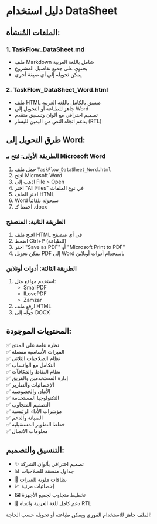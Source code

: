 # دليل استخدام DataSheet

## الملفات المُنشأة:

### 1. TaskFlow_DataSheet.md
- ملف Markdown شامل باللغة العربية
- يحتوي على جميع تفاصيل المشروع
- يمكن تحويله إلى أي صيغة أخرى

### 2. TaskFlow_DataSheet_Word.html
- ملف HTML منسق بالكامل باللغة العربية
- جاهز للطباعة أو التحويل إلى Word
- تصميم احترافي مع ألوان وتنسيق متقدم
- يدعم اتجاه النص من اليمين لليسار (RTL)

## طرق التحويل إلى Word:

### الطريقة الأولى: فتح بـ Microsoft Word
1. حمل ملف `TaskFlow_DataSheet_Word.html`
2. افتح Microsoft Word
3. اذهب إلى File > Open
4. اختر "All Files" في نوع الملفات
5. اختر الملف HTML
6. Word سيحوله تلقائياً
7. احفظ كـ .docx

### الطريقة الثانية: المتصفح
1. افتح ملف HTML في أي متصفح
2. اضغط Ctrl+P (للطباعة)
3. اختر "Save as PDF" أو "Microsoft Print to PDF"
4. يمكن تحويل PDF إلى Word باستخدام أدوات أونلاين

### الطريقة الثالثة: أدوات أونلاين
1. استخدم مواقع مثل:
   - SmallPDF
   - ILovePDF
   - Zamzar
2. ارفع ملف HTML
3. حوله إلى DOCX

## المحتويات الموجودة:

✅ نظرة عامة على المنتج  
✅ الميزات الأساسية مفصلة  
✅ نظام الصلاحيات الثلاثي  
✅ التكامل مع الواتساب  
✅ نظام النقاط والمكافآت  
✅ إدارة المستخدمين والفريق  
✅ الإحصائيات والتقارير  
✅ الأمان والخصوصية  
✅ التكنولوجيا المستخدمة  
✅ التصميم المتجاوب  
✅ مؤشرات الأداء الرئيسية  
✅ الصيانة والدعم  
✅ خطط التطوير المستقبلية  
✅ معلومات الاتصال  

## التنسيق والتصميم:

- ✨ تصميم احترافي بألوان الشركة
- 📊 جداول منسقة للصلاحيات
- 🎨 بطاقات ملونة للميزات
- 📈 إحصائيات مرئية
- 🖼️ تخطيط متجاوب لجميع الأجهزة
- 🔄 دعم كامل للغة العربية واتجاه RTL

الملف جاهز للاستخدام الفوري ويمكن طباعته أو تحويله حسب الحاجة!